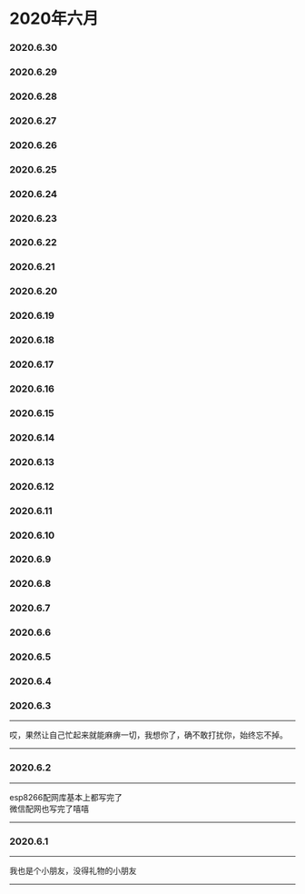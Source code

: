 # 2020年六月

### 2020.6.30
### 2020.6.29
### 2020.6.28
### 2020.6.27
### 2020.6.26
### 2020.6.25
### 2020.6.24
### 2020.6.23
### 2020.6.22
### 2020.6.21
### 2020.6.20
### 2020.6.19
### 2020.6.18
### 2020.6.17
### 2020.6.16
### 2020.6.15
### 2020.6.14
### 2020.6.13
### 2020.6.12
### 2020.6.11
### 2020.6.10
### 2020.6.9
### 2020.6.8
### 2020.6.7
### 2020.6.6
### 2020.6.5
### 2020.6.4
### 2020.6.3
****
哎，果然让自己忙起来就能麻痹一切，我想你了，确不敢打扰你，始终忘不掉。
****
### 2020.6.2
****
esp8266配网库基本上都写完了  
微信配网也写完了嘻嘻
****
### 2020.6.1
****
我也是个小朋友，没得礼物的小朋友
****
